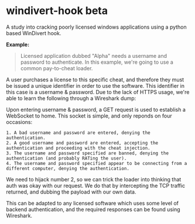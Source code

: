 # windivert-hook beta
A study into cracking poorly licensed windows applications using a python based WinDivert hook.

**Example:** 
> Licensed application dubbed "Alpha" needs a username and password to authenticate. In this example, we're going to use a common pay-to-cheat loader.

A user purchases a license to this specific cheat, and therefore they must be issued a unique identifier in order to use the software. This identifier in this case is a username & password. Due to the lack of HTTPS usage, we're able to learn the following through a Wireshark dump:

Upon entering username & password, a GET request is used to establish a WebSocket to home. This socket is simple, and only reponds on four occasions:
```
1. A bad username and password are entered, denying the authentication. 
2. A good username and password are entered, accepting the authentication and proceeding with the cheat injection.
3. The username and password specified are banned, denying the authentication (and probably RATing the user).
4. The username and password specified appear to be connecting from a different computer, denying the authentication.
```

We need to hijack number 2, so we can trick the loader into thinking that auth was okay with our request. We do that by intercepting the TCP traffic returned, and dubbing the payload with our own data. 

This can be adapted to any licensed software which uses some level of backend authentication, and the required responses can be found using Wireshark.

